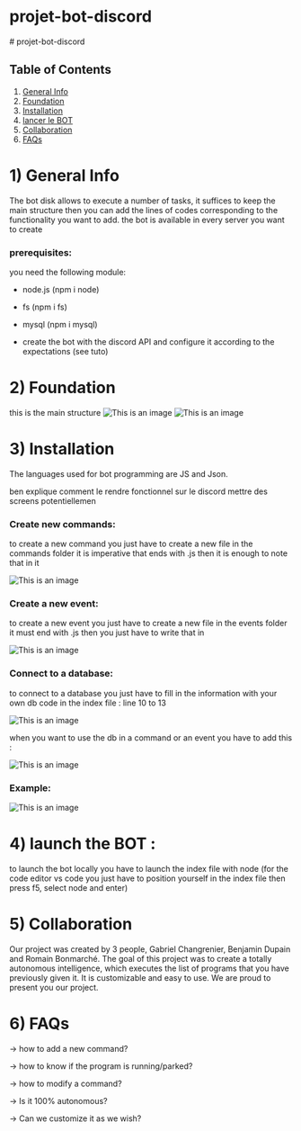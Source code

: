 # projet-bot-discord

﻿# projet-bot-discord


## Table of Contents
1. [General Info](#general-info)
2. [Foundation](#Foundation)
3. [Installation](#installation)
4. [lancer le BOT](#lancer-le-BOT)
5. [Collaboration](#collaboration)
6. [FAQs](#faqs)

# 1) General Info
The bot disk allows to execute a number of tasks, it suffices to keep the main structure then you can add the lines of codes corresponding to the functionality you want to add.
the bot is available in every server you want to create


### prerequisites:
you need the following module: 
- node.js (npm i node)
- fs (npm i fs)
- mysql (npm i mysql)

 - create the bot with the discord API and configure it according to the expectations (see tuto)

# 2) Foundation
this is the main structure
![This is an image](https://media.discordapp.net/attachments/892670018960117790/911340191246065724/unknown.png)
![This is an image](https://media.discordapp.net/attachments/892670018960117790/911340259348971560/unknown.png)

# 3) Installation
The languages ​​used for bot programming are JS and Json. 

ben explique comment le rendre fonctionnel sur le discord
mettre des screens potentiellemen


### Create new commands:

to create a new command you just have to create a new file in the commands folder 
it is imperative that ends with .js
then it is enough to note that in it

![This is an image](https://media.discordapp.net/attachments/892670018960117790/910557269001928754/unknown.png)

 
### Create a new event:

to create a new event you just have to create a new file in the events folder
it must end with .js
then you just have to write that in 

![This is an image](https://media.discordapp.net/attachments/892670018960117790/911208042689863700/unknown.png)

### Connect to a database: 
to connect to a database you just have to fill in the information with your own db code in the index file : line 10 to 13

![This is an image](https://cdn.discordapp.com/attachments/892670018960117790/910486786692771840/unknown.png)

when you want to use the db in a command or an event you have to add this :

![This is an image](https://cdn.discordapp.com/attachments/892670018960117790/910556192818987008/unknown.png)

### Example:

![This is an image](https://media.discordapp.net/attachments/892670018960117790/910556879137169478/unknown.png)

# 4) launch the BOT :
  to launch the bot locally you have to launch the index file with node
  (for the code editor vs code you just have to position yourself in the index file then press f5, select node and enter)


# 5) Collaboration
Our project was created by 3 people, Gabriel Changrenier, Benjamin Dupain and Romain Bonmarché. 
The goal of this project was to create a totally autonomous intelligence, which executes the list of 
programs that you have previously given it.
It is customizable and easy to use.
We are proud to present you our project.

# 6) FAQs
-> how to add a new command?

-> how to know if the program is running/parked?

-> how to modify a command?

-> Is it 100% autonomous?

-> Can we customize it as we wish?
